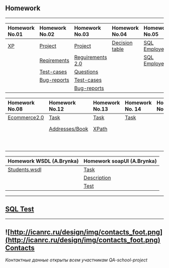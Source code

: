 ## **Homework** ##

---


| **Homework No.01** | **Homework No.02** | **Homework No.03** | **Homework No.04** | **Homework No.05** | **Homework No.06** | **Homework No.07** |
|:-------------------|:-------------------|:-------------------|:-------------------|:-------------------|:-------------------|:-------------------|
| [XP](http://code.google.com/p/qa-school-project/wiki/XP) | [Project](http://t-uni.dyndns.org/trac/T-Uni/wiki/homeworks/homework2) | [Project](http://t-uni.dyndns.org:9080/postcard/) | [Decision table](https://docs.google.com/spreadsheet/ccc?key=0AjbC8pctEhzkdGRwLVlGQjVmSW8tRGdfc0lrYmI4QlE) | [SQL Employees](https://docs.google.com/document/d/1h8PAttynNtY6g-Jo1ivFRdN_vrGJyd3uqpqclyo-7J4/edit) | [Project](http://t-uni.dyndns.org:9080/postcard/) | [Ecommerse](https://docs.google.com/document/d/1s6ydlECH4_OyMXcUPC76TiR5NLVARu8YXuXsNReRhMU/edit) |
|                    | [Reqirements](http://t-uni.dyndns.org/trac/T-Uni/wiki/user_stories1) | [Reguirements 2.0](https://docs.google.com/document/d/1MPstAuABu0BJnkMXiCjkE1XIC2IEFH-dUUemFIdtBL8/edit) |                    | [SQL Employees2.0](https://docs.google.com/document/d/1r8x1BhV8LyPkbgeaiD9SWXe5mLm3zq50PI4vJhpTkks/edit) | [Reguirements 2.0](https://docs.google.com/document/d/1MPstAuABu0BJnkMXiCjkE1XIC2IEFH-dUUemFIdtBL8/edit) |                    |
|                    | [Test-cases](https://docs.google.com/spreadsheet/ccc?key=0AjbC8pctEhzkdGdCY3lVY0lyeWpkLWdXcGd0YTl0TXc) | [Questions](https://docs.google.com/document/d/15t0y3b7Nmavkmw87JfxXtqo2f-tLYk-jB6AhpLAlZqM/edit)|                    |                    | [Test-cases](https://docs.google.com/spreadsheet/ccc?key=0AjbC8pctEhzkdG5XOC05bkktbENLRnBmQWh2Ym5Yd2c) |                    |
|                    | [Bug-reports](https://docs.google.com/document/d/1AblQqSAI31pjEGGWUnS8uJ3ce5KxwuOPzTPH4VkZyDs/edit) | [Test-cases](https://docs.google.com/spreadsheet/ccc?key=0AjbC8pctEhzkdDU4NGI3OVlEU2tSUUs2cmVrRGEwN1E) |                    |                    | [Bug-reports](https://docs.google.com/document/d/19moCS4T-cvhVyAgGPXTitxQhqhVpCx8URlrcdSq11mY/edit) |                    |
|                    |                    | [Bug-reports](https://docs.google.com/document/d/1ZDdCm_DaSTZDHRYZdf-XoFN2NX9g1FLmuJfLPPbhS3c/edit) |                    |                    |                    |                    |

| **Homework No.08** | **Homework No.12** | **Homework No.13** | **Homework No. 14** | **Homework No.15** | **Homework No.16** | **Homework No.17** |
|:-------------------|:-------------------|:-------------------|:--------------------|:-------------------|:-------------------|:-------------------|
|[Ecommerce2.0](https://docs.google.com/document/d/1wxqQ7P-YMPyRzChHviOZsBZ9RFF2_T6bt8S4IvMZBDA/edit) | [Task](http://code.google.com/p/qa-school-project/wiki/Homework12) | [Task](http://code.google.com/p/qa-school-project/wiki/homwwork13) | [Task](http://code.google.com/p/qa-school-project/wiki/HomeWork14) |                    | [Task (VK)](http://code.google.com/p/qa-school-project/wiki/HomeWork16) |                    |
|                    | [Addresses/Book](https://docs.google.com/document/d/1SvphWY6w6YUjP3Srpy04dFlv73JNYnDjuo9tRNgcWiM/edit) | [XPath](https://docs.google.com/document/d/1KoPpdH46-eUgZX-T7ZXfFp9e5vRFihBcUw9_SR24Lbo/edit) |                     |                    | [Test-cases (VK)](https://docs.google.com/spreadsheet/ccc?key=0AqAa3tpZrxEidHNXaVU2d1hSXzBRU1p0SmlmUE0yVEE) |                    |
|                    |                    |                    |                     |                    | [Autotests (VK)](.md) |                    |

| **Homework WSDL (A.Brynka)** | **Homework soapUI (A.Brynka)** |
|:-----------------------------|:-------------------------------|
| [Students.wsdl](https://docs.google.com/document/d/1HLZvKLkcJ0S3H_08hXU7XqSNHXGruJD3QYiCJiRrVbY/edit) | [Task](http://code.google.com/p/qa-school-project/wiki/SoapUIHomework) |
|                              | [Description](https://docs.google.com/document/d/1dA6Tb4Utj5ZZxZ5ANOOE3ItFQJpnLi_MtYmCBMjEuvY/edit) |
|                              | [Test](https://docs.google.com/folder/d/0BzbC8pctEhzkSWZOb0k0bkRPekU/edit?docId=0BzbC8pctEhzkd2Jwb2RKR1NMVWs) |


---


## [SQL Test](https://docs.google.com/document/d/172nMdxaXFtCnH7EVi4vDjZU7bckn_W4_SDdaXPJoCmw/edit) ##


---


## ![http://icanrc.ru/design/img/contacts_foot.png](http://icanrc.ru/design/img/contacts_foot.png) **[Contacts](https://docs.google.com/spreadsheet/ccc?key=0AjbC8pctEhzkdDVTcWRvckM2MHBWblhUVXI1emJuSXc)** ##

_Контактные данные открыты всем участникам QA-school-project_